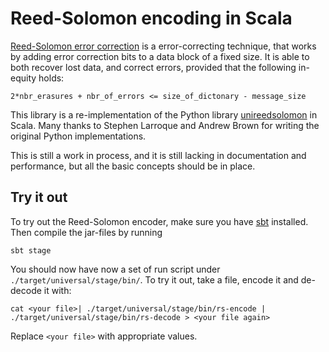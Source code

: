 # Reed-Solomon encoding in Scala

[Reed-Solomon error correction](https://en.wikipedia.org/wiki/Reed%E2%80%93Solomon_error_correction) is a
error-correcting technique, that works by adding error correction bits to a data block of a fixed size. It is able to
both recover lost data, and correct errors, provided that the following in-equity holds:

```
2*nbr_erasures + nbr_of_errors <= size_of_dictonary - message_size
```

This library is a re-implementation of the Python library [unireedsolomon](https://github.com/lrq3000/unireedsolomon)
in Scala. Many thanks to Stephen Larroque and Andrew Brown for writing the original Python implementations.

This is still a work in process, and it is still lacking in documentation and performance, but all the basic concepts
should be in place.

## Try it out

To try out the Reed-Solomon encoder, make sure you have [sbt](https://www.scala-sbt.org/) installed. Then compile the
jar-files by running

```
sbt stage
```

You should now have now a set of run script under `./target/universal/stage/bin/`. To try it out, take a file,
encode it and de-decode it with:

```
cat <your file>| ./target/universal/stage/bin/rs-encode | ./target/universal/stage/bin/rs-decode > <your file again>
```

Replace `<your file>` with appropriate values.
